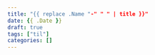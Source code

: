 ```yaml
---
title: "{{ replace .Name "-" " " | title }}"
date: {{ .Date }}
draft: true
tags: ["til"]
categories: []
---
```

